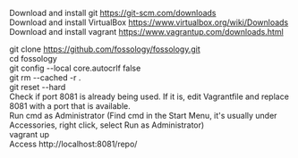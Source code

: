 Download and install git https://git-scm.com/downloads<br>
Download and install VirtualBox https://www.virtualbox.org/wiki/Downloads<br>
Download and install vagrant https://www.vagrantup.com/downloads.html<br>

git clone https://github.com/fossology/fossology.git<br>
cd fossology<br>
git config --local core.autocrlf false<br>
git rm --cached -r .<br>
git reset --hard<br>
Check if port 8081 is already being used. If it is, edit Vagrantfile and replace 8081 with a port that is available.<br>
Run cmd as Administrator (Find cmd in the Start Menu, it's usually under Accessories, right click, select Run as Administrator)<br>
vagrant up<br>
Access http://localhost:8081/repo/<br>
